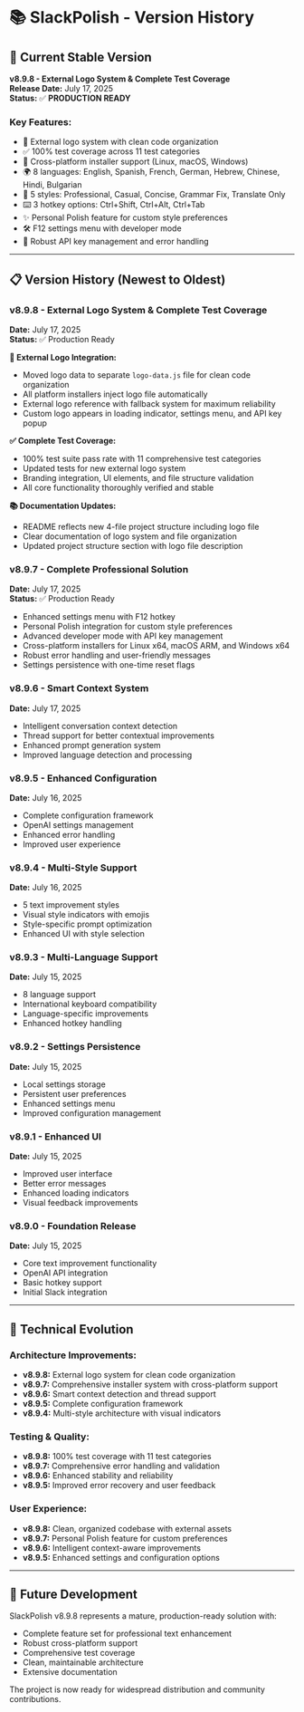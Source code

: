 # 📚 SlackPolish - Version History

## 🎯 Current Stable Version

**v8.9.8 - External Logo System & Complete Test Coverage**  
**Release Date:** July 17, 2025  
**Status:** ✅ **PRODUCTION READY**

### Key Features:
- 🎨 External logo system with clean code organization
- ✅ 100% test coverage across 11 test categories
- 🔧 Cross-platform installer support (Linux, macOS, Windows)
- 🌍 8 languages: English, Spanish, French, German, Hebrew, Chinese, Hindi, Bulgarian
- 🎨 5 styles: Professional, Casual, Concise, Grammar Fix, Translate Only
- ⌨️ 3 hotkey options: Ctrl+Shift, Ctrl+Alt, Ctrl+Tab
- ✨ Personal Polish feature for custom style preferences
- 🛠️ F12 settings menu with developer mode
- 🔐 Robust API key management and error handling

---

## 📋 Version History (Newest to Oldest)

### **v8.9.8 - External Logo System & Complete Test Coverage**
**Date:** July 17, 2025  
**Status:** ✅ Production Ready

**🎨 External Logo Integration:**
- Moved logo data to separate `logo-data.js` file for clean code organization
- All platform installers inject logo file automatically
- External logo reference with fallback system for maximum reliability
- Custom logo appears in loading indicator, settings menu, and API key popup

**✅ Complete Test Coverage:**
- 100% test suite pass rate with 11 comprehensive test categories
- Updated tests for new external logo system
- Branding integration, UI elements, and file structure validation
- All core functionality thoroughly verified and stable

**📚 Documentation Updates:**
- README reflects new 4-file project structure including logo file
- Clear documentation of logo system and file organization
- Updated project structure section with logo file description

### **v8.9.7 - Complete Professional Solution**
**Date:** July 17, 2025  
**Status:** ✅ Production Ready

- Enhanced settings menu with F12 hotkey
- Personal Polish integration for custom style preferences
- Advanced developer mode with API key management
- Cross-platform installers for Linux x64, macOS ARM, and Windows x64
- Robust error handling and user-friendly messages
- Settings persistence with one-time reset flags

### **v8.9.6 - Smart Context System**
**Date:** July 17, 2025

- Intelligent conversation context detection
- Thread support for better contextual improvements
- Enhanced prompt generation system
- Improved language detection and processing

### **v8.9.5 - Enhanced Configuration**
**Date:** July 16, 2025

- Complete configuration framework
- OpenAI settings management
- Enhanced error handling
- Improved user experience

### **v8.9.4 - Multi-Style Support**
**Date:** July 16, 2025

- 5 text improvement styles
- Visual style indicators with emojis
- Style-specific prompt optimization
- Enhanced UI with style selection

### **v8.9.3 - Multi-Language Support**
**Date:** July 15, 2025

- 8 language support
- International keyboard compatibility
- Language-specific improvements
- Enhanced hotkey handling

### **v8.9.2 - Settings Persistence**
**Date:** July 15, 2025

- Local settings storage
- Persistent user preferences
- Enhanced settings menu
- Improved configuration management

### **v8.9.1 - Enhanced UI**
**Date:** July 15, 2025

- Improved user interface
- Better error messages
- Enhanced loading indicators
- Visual feedback improvements

### **v8.9.0 - Foundation Release**
**Date:** July 15, 2025

- Core text improvement functionality
- OpenAI API integration
- Basic hotkey support
- Initial Slack integration

---

## 🔧 Technical Evolution

### **Architecture Improvements:**
- **v8.9.8:** External logo system for clean code organization
- **v8.9.7:** Comprehensive installer system with cross-platform support
- **v8.9.6:** Smart context detection and thread support
- **v8.9.5:** Complete configuration framework
- **v8.9.4:** Multi-style architecture with visual indicators

### **Testing & Quality:**
- **v8.9.8:** 100% test coverage with 11 test categories
- **v8.9.7:** Comprehensive error handling and validation
- **v8.9.6:** Enhanced stability and reliability
- **v8.9.5:** Improved error recovery and user feedback

### **User Experience:**
- **v8.9.8:** Clean, organized codebase with external assets
- **v8.9.7:** Personal Polish feature for custom preferences
- **v8.9.6:** Intelligent context-aware improvements
- **v8.9.5:** Enhanced settings and configuration options

---

## 🚀 Future Development

SlackPolish v8.9.8 represents a mature, production-ready solution with:
- Complete feature set for professional text enhancement
- Robust cross-platform support
- Comprehensive test coverage
- Clean, maintainable architecture
- Extensive documentation

The project is now ready for widespread distribution and community contributions.
